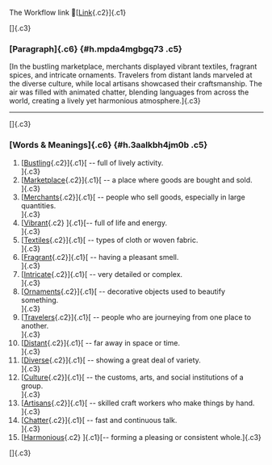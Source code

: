 The Workflow link
👏[[Link](https://www.google.com/url?q=http://www.google.com&sa=D&source=editors&ust=1757072609346875&usg=AOvVaw1myAU1H08h9WTZQPyOwA1A){.c2}]{.c1}

[]{.c3}

### [Paragraph]{.c6} {#h.mpda4mgbgq73 .c5}

[In the bustling marketplace, merchants displayed vibrant textiles,
fragrant spices, and intricate ornaments. Travelers from distant lands
marveled at the diverse culture, while local artisans showcased their
craftsmanship. The air was filled with animated chatter, blending
languages from across the world, creating a lively yet harmonious
atmosphere.]{.c3}

------------------------------------------------------------------------

[]{.c3}

### [Words & Meanings]{.c6} {#h.3aalkbh4jm0b .c5}

1.  [[Bustling](https://www.google.com/url?q=http://www.google.com&sa=D&source=editors&ust=1757072609349076&usg=AOvVaw3YP9-sy4KJyb1CAcok48cq){.c2}]{.c1}[ --
    full of lively activity.\
    ]{.c3}
2.  [[Marketplace](https://www.google.com/url?q=http://www.google.com&sa=D&source=editors&ust=1757072609349632&usg=AOvVaw3bz-g9dZ0in50b_f8uSt3G){.c2}]{.c1}[ --
    a place where goods are bought and sold.\
    ]{.c3}
3.  [[Merchants](https://www.google.com/url?q=http://www.google.com&sa=D&source=editors&ust=1757072609350087&usg=AOvVaw3ULCfPZxQ7dk1a8dA5DZPK){.c2}]{.c1}[ --
    people who sell goods, especially in large quantities.\
    ]{.c3}
4.  [[Vibrant](https://www.google.com/url?q=http://www.google.com&sa=D&source=editors&ust=1757072609350454&usg=AOvVaw0k9IaZZ1_K6-0dZzD3Jo2s){.c2}
    ]{.c1}[-- full of life and energy.\
    ]{.c3}
5.  [[Textiles](https://www.google.com/url?q=http://www.google.com&sa=D&source=editors&ust=1757072609350730&usg=AOvVaw2gvcha9ZF5EYyfx6j-a1B8){.c2}]{.c1}[ --
    types of cloth or woven fabric.\
    ]{.c3}
6.  [[Fragrant](https://www.google.com/url?q=http://www.google.com&sa=D&source=editors&ust=1757072609351056&usg=AOvVaw3U937IVmYi_rh3kFcLJaYZ){.c2}]{.c1}[ --
    having a pleasant smell.\
    ]{.c3}
7.  [[Intricate](https://www.google.com/url?q=http://www.google.com&sa=D&source=editors&ust=1757072609351361&usg=AOvVaw3iZh27kkiEW26xYyrWVyrp){.c2}]{.c1}[ --
    very detailed or complex.\
    ]{.c3}
8.  [[Ornaments](https://www.google.com/url?q=http://www.google.com&sa=D&source=editors&ust=1757072609351670&usg=AOvVaw1JD0HeQOW9-tc58L5O6bRm){.c2}]{.c1}[ --
    decorative objects used to beautify something.\
    ]{.c3}
9.  [[Travelers](https://www.google.com/url?q=http://www.google.com&sa=D&source=editors&ust=1757072609352119&usg=AOvVaw3olNOCmMtq5srbRQwCS_y2){.c2}]{.c1}[ --
    people who are journeying from one place to another.\
    ]{.c3}
10. [[Distant](https://www.google.com/url?q=http://www.google.com&sa=D&source=editors&ust=1757072609352619&usg=AOvVaw2rT0G-PWDyMGPEQguhdIZm){.c2}]{.c1}[ --
    far away in space or time.\
    ]{.c3}
11. [[Diverse](https://www.google.com/url?q=http://www.google.com&sa=D&source=editors&ust=1757072609353008&usg=AOvVaw32ntYWrhImWliZgTaI1a_3){.c2}]{.c1}[ --
    showing a great deal of variety.\
    ]{.c3}
12. [[Culture](https://www.google.com/url?q=http://www.google.com&sa=D&source=editors&ust=1757072609353412&usg=AOvVaw3JAxcISrH1zyrVRiXBNxUU){.c2}]{.c1}[ --
    the customs, arts, and social institutions of a group.\
    ]{.c3}
13. [[Artisans](https://www.google.com/url?q=http://www.google.com&sa=D&source=editors&ust=1757072609353883&usg=AOvVaw1_XYrm70FtI6AMoGEPf63n){.c2}]{.c1}[ --
    skilled craft workers who make things by hand.\
    ]{.c3}
14. [[Chatter](https://www.google.com/url?q=http://www.google.com&sa=D&source=editors&ust=1757072609354330&usg=AOvVaw14DRRy-kqbXEJNWx1mI8zt){.c2}]{.c1}[ --
    fast and continuous talk.\
    ]{.c3}
15. [[Harmonious](https://www.google.com/url?q=http://www.google.com&sa=D&source=editors&ust=1757072609354720&usg=AOvVaw2TDynstclH-6qchLcKnFdH){.c2}
    ]{.c1}[-- forming a pleasing or consistent whole.]{.c3}

[]{.c3}
